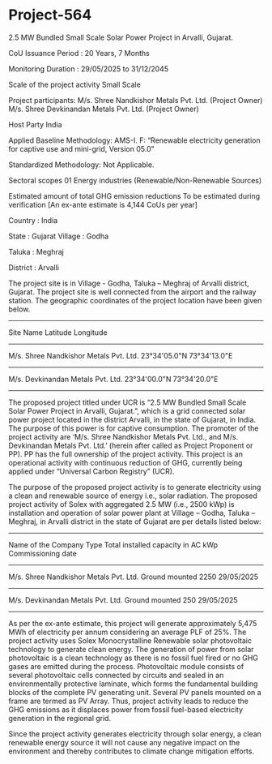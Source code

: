 # Project-564
2.5 MW Bundled Small Scale Solar Power Project in Arvalli, Gujarat.

CoU Issuance Period : 20 Years, 7 Months

Monitoring
Duration : 29/05/2025 to 31/12/2045

Scale of the project activity Small Scale

Project participants: M/s. Shree Nandkishor Metals Pvt. Ltd. (Project Owner)
M/s. Shree Devkinandan Metals Pvt. Ltd. (Project Owner)

Host Party India

Applied Baseline Methodology:
AMS-I. F: “Renewable electricity generation for captive use
and mini-grid, Version 05.0”

Standardized Methodology: Not Applicable.

Sectoral scopes 01 Energy industries
(Renewable/Non-Renewable Sources)

Estimated amount of total
GHG emission reductions
To be estimated during verification
[An ex-ante estimate is 4,144 CoUs per year]

Country : India

State : Gujarat
Village : Godha

Taluka : Meghraj

District : Arvalli

The project site is in Village - Godha, Taluka – Meghraj of Arvalli district, Gujarat. The project site is
well connected from the airport and the railway station. The geographic coordinates of the project
location have been given below.
____________
Site Name Latitude Longitude
__________
M/s. Shree Nandkishor Metals Pvt. Ltd. 23°34'05.0"N 73°34'13.0"E
________
M/s. Devkinandan Metals Pvt. Ltd. 23°34'00.0"N 73°34'20.0"E
_________________
The proposed project titled under UCR is “2.5 MW Bundled Small Scale Solar Power Project in
Arvalli, Gujarat.”, which is a grid connected solar power project located in the district Arvalli, in the
state of Gujarat, in India. The purpose of this power is for captive consumption. The promoter of the
project activity are ‘M/s. Shree Nandkishor Metals Pvt. Ltd., and M/s. Devkinandan Metals Pvt. Ltd.’
(herein after called as Project Proponent or PP). PP has the full ownership of the project activity. This
project is an operational activity with continuous reduction of GHG, currently being applied under
“Universal Carbon Registry” (UCR).

The purpose of the proposed project activity is to generate electricity using a clean and renewable source
of energy i.e., solar radiation. The proposed project activity of Solex with aggregated 2.5 MW (i.e.,
2500 kWp) is installation and operation of solar power plant at Village – Godha, Taluka – Meghraj, in
Arvalli district in the state of Gujarat are per details listed below:
__________
Name of the Company Type Total installed capacity in AC kWp Commissioning date
___________
M/s. Shree Nandkishor Metals Pvt. Ltd. Ground mounted 2250 29/05/2025
__________
M/s. Devkinandan Metals Pvt. Ltd. Ground mounted 250 29/05/2025
_______________
As per the ex-ante estimate, this project will generate approximately 5,475 MWh of electricity per annum
considering an average PLF of 25%. The project activity uses Solex Monocrystalline Renewable solar
photovoltaic technology to generate clean energy. The generation of power from solar photovoltaic is a
clean technology as there is no fossil fuel fired or no GHG gases are emitted during the process.
Photovoltaic module consists of several photovoltaic cells connected by circuits and sealed in an
environmentally protective laminate, which forms the fundamental building blocks of the complete PV
generating unit. Several PV panels mounted on a frame are termed as PV Array. Thus, project activity
leads to reduce the GHG emissions as it displaces power from fossil fuel-based electricity generation in
the regional grid. 

Since the project activity generates electricity through solar energy, a clean renewable energy source it
will not cause any negative impact on the environment and thereby contributes to climate change
mitigation efforts.
